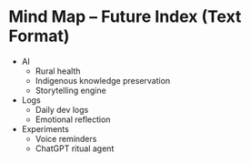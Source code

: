 # Mind Map – Future Index (Text Format)

- AI
  - Rural health
  - Indigenous knowledge preservation
  - Storytelling engine
- Logs
  - Daily dev logs
  - Emotional reflection
- Experiments
  - Voice reminders
  - ChatGPT ritual agent
